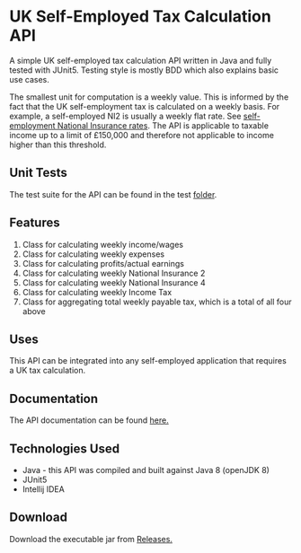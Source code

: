 # UK Self-Employed Tax Calculation API
A simple UK self-employed tax calculation API written in Java and fully tested with JUnit5.
Testing style is mostly BDD which also explains basic use cases. 

The smallest unit for computation is a weekly value. This is informed by the fact that the UK self-employment tax is calculated on a weekly basis. For example, a self-employed NI2 is usually a weekly flat rate. See [self-employment National Insurance rates](https://www.gov.uk/self-employed-national-insurance-rates). The API is applicable to taxable income up to a limit of £150,000 and therefore not applicable to income higher than this threshold. 

## Unit Tests
The test suite for the API can be found in the test [folder](https://github.com/Codeama/TaxCalculationAPI/tree/master/src/test/java/com/bukola).

##  Features
1. Class for calculating weekly income/wages
2. Class for calculating weekly expenses
3. Class for calculating profits/actual earnings
4. Class for calculating weekly National Insurance 2
5. Class for calculating weekly National Insurance 4
6. Class for calculating weekly Income Tax
7. Class for aggregating total weekly payable tax, which is a total of all four above

## Uses
This API can be integrated into any self-employed application that requires a UK tax calculation.

## Documentation
The API documentation can be found [here.](https://codeama.github.io/UK_Self-Employed_Tax_Calculation_API/)

## Technologies Used
- Java - this API was compiled and built against Java 8 (openJDK 8)
- JUnit5
- Intellij IDEA

## Download
Download the executable jar from [Releases.](https://github.com/Codeama/UK_Self-Employed_Tax_Calculation_API/releases)
